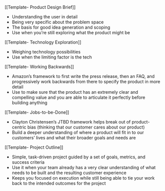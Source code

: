   

[[Template- Product Design Brief]]

- Understanding the user in detail
- Being very specific about the problem space
- The basis for good idea generation and scoping
- Use when you’re still exploring what the product might be

  

[[Template- Technology Exploration]]

- Weighing technology possibilities
- Use when the limiting factor is the tech

  

[[Template- Working Backwards]]

- Amazon’s framework to first write the press release, then an FAQ, and progressively work backwards from there to specify the product in more detail
- Use to make sure that the product has an extremely clear and compelling value and you are able to articulate it perfectly before building anything

  

[[Template- Jobs-to-be-Done]]

- Clayton Christensen’s JTBD framework helps break out of product-centric bias (thinking that our customer cares about our product)
- Build a deeper understanding of where a product will fit in to our customers’ lives and what their broader goals and needs are

  

[[Template- Project Outline]]

- Simple, task-driven project guided by a set of goals, metrics, and success criteria
- Use it when your team already has a very clear understanding of what needs to be built and the resulting customer experience
- Keeps you focused on execution while still being able to tie your work back to the intended outcomes for the project